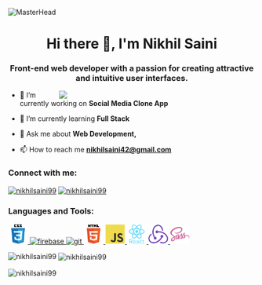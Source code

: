 ![MasterHead](https://images.unsplash.com/photo-1621839673705-6617adf9e890?ixlib=rb-4.0.3&ixid=MnwxMjA3fDB8MHxwaG90by1wYWdlfHx8fGVufDB8fHx8&auto=format&fit=crop&w=1632&q=80)
<h1 align="center">Hi there 👋, I'm Nikhil Saini</h1>
<h3 align="center">Front-end web developer with a passion for creating attractive and intuitive user interfaces.</h3>
<img align="right" src="https://media3.giphy.com/media/qgQUggAC3Pfv687qPC/giphy.gif?cid=ecf05e47b9bi5j4j3cv6h3bez8xyo55zx7s3pssaq9xtz8wz&rid=giphy.gif&ct=g" width="400">

- 🔭 I’m currently working on **Social Media Clone App**

- 🌱 I’m currently learning **Full Stack**

- 💬 Ask me about **Web Development,**

- 📫 How to reach me **nikhilsaini42@gmail.com**

<h3 align="left">Connect with me:</h3>
<p align="left">
<a href="https://dev.to/nikhilsaini99" target="blank"><img align="center" src="https://raw.githubusercontent.com/rahuldkjain/github-profile-readme-generator/master/src/images/icons/Social/devto.svg" alt="nikhilsaini99" height="30" width="40" /></a>
<a href="https://linkedin.com/in/nikhilsaini99" target="blank"><img align="center" src="https://raw.githubusercontent.com/rahuldkjain/github-profile-readme-generator/master/src/images/icons/Social/linked-in-alt.svg" alt="nikhilsaini99" height="30" width="40" /></a>
</p>

<h3 align="left">Languages and Tools:</h3>
<p align="left"> <a href="https://www.w3schools.com/css/" target="_blank" rel="noreferrer"> <img src="https://raw.githubusercontent.com/devicons/devicon/master/icons/css3/css3-original-wordmark.svg" alt="css3" width="40" height="40"/> </a> <a href="https://firebase.google.com/" target="_blank" rel="noreferrer"> <img src="https://www.vectorlogo.zone/logos/firebase/firebase-icon.svg" alt="firebase" width="40" height="40"/> </a> <a href="https://git-scm.com/" target="_blank" rel="noreferrer"> <img src="https://www.vectorlogo.zone/logos/git-scm/git-scm-icon.svg" alt="git" width="40" height="40"/> </a> <a href="https://www.w3.org/html/" target="_blank" rel="noreferrer"> <img src="https://raw.githubusercontent.com/devicons/devicon/master/icons/html5/html5-original-wordmark.svg" alt="html5" width="40" height="40"/> </a> <a href="https://developer.mozilla.org/en-US/docs/Web/JavaScript" target="_blank" rel="noreferrer"> <img src="https://raw.githubusercontent.com/devicons/devicon/master/icons/javascript/javascript-original.svg" alt="javascript" width="40" height="40"/> </a> <a href="https://reactjs.org/" target="_blank" rel="noreferrer"> <img src="https://raw.githubusercontent.com/devicons/devicon/master/icons/react/react-original-wordmark.svg" alt="react" width="40" height="40"/> </a> <a href="https://redux.js.org" target="_blank" rel="noreferrer"> <img src="https://raw.githubusercontent.com/devicons/devicon/master/icons/redux/redux-original.svg" alt="redux" width="40" height="40"/> </a> <a href="https://sass-lang.com" target="_blank" rel="noreferrer"> <img src="https://raw.githubusercontent.com/devicons/devicon/master/icons/sass/sass-original.svg" alt="sass" width="40" height="40"/> </a> </p>

<p><img align="left" src="https://github-readme-stats.vercel.app/api/top-langs?username=nikhilsaini99&show_icons=true&locale=en&layout=compact" alt="nikhilsaini99" /></p>

<p>&nbsp;<img align="center" src="https://github-readme-stats.vercel.app/api?username=nikhilsaini99&show_icons=true&locale=en" alt="nikhilsaini99" /></p>

<p><img align="center" src="https://github-readme-streak-stats.herokuapp.com/?user=nikhilsaini99&" alt="nikhilsaini99" /></p>
